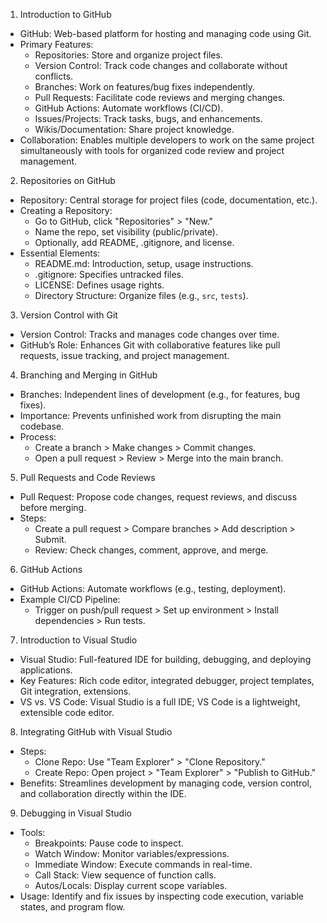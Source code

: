  1. Introduction to GitHub
- GitHub: Web-based platform for hosting and managing code using Git.
- Primary Features:
  - Repositories: Store and organize project files.
  - Version Control: Track code changes and collaborate without conflicts.
  - Branches: Work on features/bug fixes independently.
  - Pull Requests: Facilitate code reviews and merging changes.
  - GitHub Actions: Automate workflows (CI/CD).
  - Issues/Projects: Track tasks, bugs, and enhancements.
  - Wikis/Documentation: Share project knowledge.
- Collaboration: Enables multiple developers to work on the same project simultaneously with tools for organized code review and project management.

 2. Repositories on GitHub
- Repository: Central storage for project files (code, documentation, etc.).
- Creating a Repository:
  - Go to GitHub, click "Repositories" > "New."
  - Name the repo, set visibility (public/private).
  - Optionally, add README, .gitignore, and license.
- Essential Elements:
  - README.md: Introduction, setup, usage instructions.
  - .gitignore: Specifies untracked files.
  - LICENSE: Defines usage rights.
  - Directory Structure: Organize files (e.g., `src`, `tests`).

 3. Version Control with Git
- Version Control: Tracks and manages code changes over time.
- GitHub’s Role: Enhances Git with collaborative features like pull requests, issue tracking, and project management.

 4. Branching and Merging in GitHub
- Branches: Independent lines of development (e.g., for features, bug fixes).
- Importance: Prevents unfinished work from disrupting the main codebase.
- Process:
  - Create a branch > Make changes > Commit changes.
  - Open a pull request > Review > Merge into the main branch.

 5. Pull Requests and Code Reviews
- Pull Request: Propose code changes, request reviews, and discuss before merging.
- Steps:
  - Create a pull request > Compare branches > Add description > Submit.
  - Review: Check changes, comment, approve, and merge.

 6. GitHub Actions
- GitHub Actions: Automate workflows (e.g., testing, deployment).
- Example CI/CD Pipeline:
  - Trigger on push/pull request > Set up environment > Install dependencies > Run tests.

 7. Introduction to Visual Studio
- Visual Studio: Full-featured IDE for building, debugging, and deploying applications.
- Key Features: Rich code editor, integrated debugger, project templates, Git integration, extensions.
- VS vs. VS Code: Visual Studio is a full IDE; VS Code is a lightweight, extensible code editor.

 8. Integrating GitHub with Visual Studio
- Steps:
  - Clone Repo: Use "Team Explorer" > "Clone Repository."
  - Create Repo: Open project > "Team Explorer" > "Publish to GitHub."
- Benefits: Streamlines development by managing code, version control, and collaboration directly within the IDE.

 9. Debugging in Visual Studio
- Tools:
  - Breakpoints: Pause code to inspect.
  - Watch Window: Monitor variables/expressions.
  - Immediate Window: Execute commands in real-time.
  - Call Stack: View sequence of function calls.
  - Autos/Locals: Display current scope variables.
- Usage: Identify and fix issues by inspecting code execution, variable states, and program flow.
